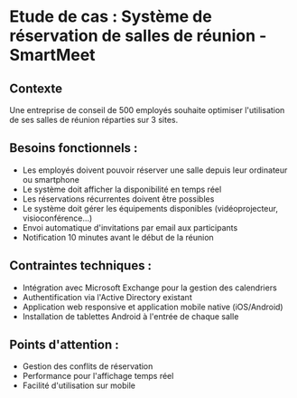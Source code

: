 # Etude de cas : Système de réservation de salles de réunion - SmartMeet

## Contexte

Une entreprise de conseil de 500 employés souhaite optimiser l'utilisation de ses salles de réunion réparties sur 3 sites.

## Besoins fonctionnels :

- Les employés doivent pouvoir réserver une salle depuis leur ordinateur ou smartphone
- Le système doit afficher la disponibilité en temps réel
- Les réservations récurrentes doivent être possibles
- Le système doit gérer les équipements disponibles (vidéoprojecteur, visioconférence...)
- Envoi automatique d'invitations par email aux participants
- Notification 10 minutes avant le début de la réunion

## Contraintes techniques :

- Intégration avec Microsoft Exchange pour la gestion des calendriers
- Authentification via l'Active Directory existant
- Application web responsive et application mobile native (iOS/Android)
- Installation de tablettes Android à l'entrée de chaque salle

## Points d'attention :

- Gestion des conflits de réservation
- Performance pour l'affichage temps réel
- Facilité d'utilisation sur mobile
